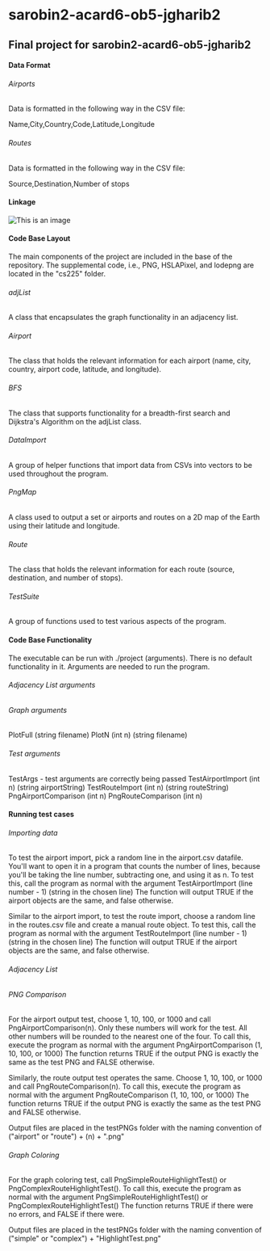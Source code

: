 # sarobin2-acard6-ob5-jgharib2
## Final project for sarobin2-acard6-ob5-jgharib2

#### Data Format

###### Airports

Data is formatted in the following way in the CSV file:

Name,City,Country,Code,Latitude,Longitude

###### Routes

Data is formatted in the following way in the CSV file:

Source,Destination,Number of stops

#### Linkage

![This is an image](diagram.png)

#### Code Base Layout

The main components of the project are included in the base of the
repository. The supplemental code, i.e., PNG, HSLAPixel, and lodepng are
located in the "cs225" folder.

###### adjList
A class that encapsulates the graph functionality in an adjacency list.

###### Airport
The class that holds the relevant information for each airport (name, city,
country, airport code, latitude, and longitude).

###### BFS
The class that supports functionality for a breadth-first search and Dijkstra's Algorithm on the
adjList class.

###### DataImport
A group of helper functions that import data from CSVs into vectors to be
used throughout the program.

###### PngMap
A class used to output a set or airports and routes on a 2D map of the Earth
using their latitude and longitude.

###### Route
The class that holds the relevant information for each route (source,
destination, and number of stops).

###### TestSuite
A group of functions used to test various aspects of the program.

#### Code Base Functionality

The executable can be run with ./project (arguments). There is no default
functionality in it. Arguments are needed to run the program.

###### Adjacency List arguments

###### Graph arguments

PlotFull (string filename)
PlotN (int n) (string filename)

###### Test arguments

TestArgs - test arguments are correctly being passed
TestAirportImport (int n) (string airportString)
TestRouteImport (int n) (string routeString)
PngAirportComparison (int n)
PngRouteComparison (int n)

#### Running test cases

###### Importing data

To test the airport import, pick a random line in the airport.csv datafile.
You'll want to open it in a program that counts the number of lines, because
you'll be taking the line number, subtracting one, and using it as n. To
test this, call the program as normal with the argument
TestAirportImport (line number - 1) (string in the chosen line)
The function will output TRUE if the airport objects are the same, and false
otherwise.

Similar to the airport import, to test the route import, choose a random
line in the routes.csv file and create a manual route object. To test this,
call the program as normal with the argument
TestRouteImport (line number - 1) (string in the chosen line)
The function will output TRUE if the airport objects are the same, and false
otherwise.

###### Adjacency List

###### PNG Comparison

For the airport output test, choose 1, 10, 100, or 1000 and call
PngAirportComparison(n). Only these numbers will work for the test. All
other numbers will be rounded to the nearest one of the four. To call this,
execute the program as normal with the argument
PngAirportComparison (1, 10, 100, or 1000)
The function returns TRUE if the output PNG is exactly the same as the test
PNG and FALSE otherwise.

Similarly, the route output test operates the same. Choose 1, 10, 100, or
1000 and call PngRouteComparison(n). To call this, execute the program as
normal with the argument PngRouteComparison (1, 10, 100, or 1000)
The function returns TRUE if the output PNG is exactly the same as the test
PNG and FALSE otherwise.

Output files are placed in the testPNGs folder with the naming convention
of ("airport" or "route") + (n) + ".png"

###### Graph Coloring

For the graph coloring test, call
PngSimpleRouteHighlightTest() or PngComplexRouteHighlightTest().
To call this, execute the program as normal with the argument
PngSimpleRouteHighlightTest() or PngComplexRouteHighlightTest()
The function returns TRUE if there were no errors, and FALSE if there were.

Output files are placed in the testPNGs folder with the naming convention
of ("simple" or "complex") + "HighlightTest.png"
